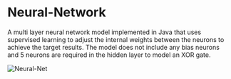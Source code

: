 # Neural-Network
A multi layer neural network  model implemented in Java that uses supervised learning to adjust the internal weights between the neurons to achieve the target results.
The model does not include any bias neurons and 5 neurons are required in the hidden layer to model an XOR gate.

<img src="https://i.ibb.co/gMVNPQZ/Neural-Net.png" alt="Neural-Net" border="0">
